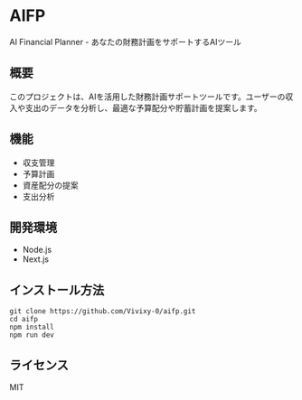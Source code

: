 # AIFP

AI Financial Planner - あなたの財務計画をサポートするAIツール

## 概要

このプロジェクトは、AIを活用した財務計画サポートツールです。ユーザーの収入や支出のデータを分析し、最適な予算配分や貯蓄計画を提案します。

## 機能

- 収支管理
- 予算計画
- 資産配分の提案
- 支出分析

## 開発環境

- Node.js
- Next.js

## インストール方法

```
git clone https://github.com/Vivixy-0/aifp.git
cd aifp
npm install
npm run dev
```

## ライセンス

MIT 